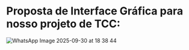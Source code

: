 # Proposta de Interface Gráfica para nosso projeto de TCC:


![WhatsApp Image 2025-09-30 at 18 38 44](https://github.com/user-attachments/assets/cf0d8ce0-2c98-4102-a522-203a601842a2)

